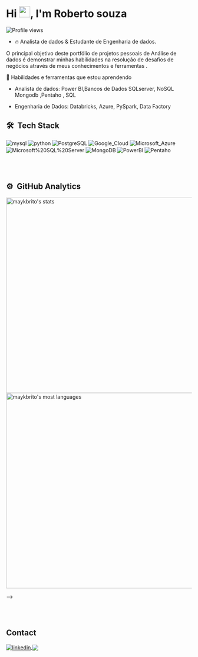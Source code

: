  

<h1 align="left">Hi <img src="https://raw.githubusercontent.com/kaueMarques/kaueMarques/master/hi.gif" height="30px">, I'm  Roberto souza</h1> <p align="left"> <img src="https://komarev.com/ghpvc/?username=robertofsouzas&color=yellow" alt="Profile views" /> </p>

- 🔥 Analista de dados & Estudante de Engenharia de dados.
 
O principal objetivo deste portfólio de projetos pessoais de Análise de dados  é demonstrar minhas habilidades na resolução de desafios de negócios através de meus conhecimentos e ferramentas .



 



🎯 Habilidades e ferramentas que estou aprendendo

- Analista de dados: Power BI,Bancos de Dados SQLserver, NoSQL Mongodb ,Pentaho , SQL
  
- Engenharia de Dados: Databricks, Azure, PySpark, Data Factory

## 🛠 &nbsp;Tech Stack

      
            
 <img align="center" alt="mysql" src="https://img.shields.io/badge/MySQL-00000F?style=for-the-badge&logo=mysql&logoColor=white"/>
 <img align="center" alt="python" src="https://img.shields.io/badge/python-43853D?style=for-the-badge&logo=python&logoColor=white" />
  <img align="center" alt="PostgreSQL" src= "https://img.shields.io/badge/PostgreSQL-316192?style=for-the-badge&logo=postgresql&logoColor=white"/>
   <img align="center" alt="Google_Cloud" src= "https://img.shields.io/badge/Google_Cloud-4285F4?style=for-the-badge&logo=google-cloud&logoColor=white"/>
   	 <img align="center" alt="Microsoft_Azure" src= "https://img.shields.io/badge/Microsoft_Azure-0089D6?style=for-the-badge&logo=microsoft-azure&logoColor=white"/>
       <img align="center" alt="Microsoft%20SQL%20Server" src=  "https://img.shields.io/badge/Microsoft%20SQL%20Server-CC2927?style=for-the-badge&logo=microsoft%20sql%20server&logoColor=white"/>  
          <img align="center" alt="MongoDB" src= "https://img.shields.io/badge/MongoDB-4EA94B?style=for-the-badge&logo=mongodb&logoColor=white"/>
          <img align="center" alt="PowerBI" src= "https://img.shields.io/badge/PowerBI-FFFF00?style=for-the-badge&logo=PowerBI&logoColor=white"/>
           <img align="center" alt="Pentaho" src= "https://img.shields.io/badge/Pentaho-0089D6?style=for-the-badge&logo=microsoft-azure&logoColor=white"/>



       


          
          
          
          
          

           
          



<br><br>

## ⚙️ &nbsp;GitHub Analytics

<p align="left">
<img width="530em" src="https://github-readme-stats.vercel.app/api?username=robertofsouzas&show_icons=true&theme=vision-friendly-dark" alt="maykbrito's stats"/>
<img width="530em" src="https://github-readme-stats.vercel.app/api/top-langs/?username=robertofsouzas&layout=compact&theme=vision-friendly-dark" alt="maykbrito's most languages"/>
</p>
-->

<br><br>

## Contact


<a href="https://www.linkedin.com/in/roberto-fonseca-de-souza/" target="_blank">
  <img align="center" src="https://img.shields.io/badge/-Roberto-05122A?style=flat&logo=linkedin" alt="linkedin"/>
  

  <a href="https://www.github.com/Robertofsouzas/" target="_black">
  <img align="center"src= "https://img.shields.io/github/followers/Robertofsouzas.svg?style=social&label=Follow&maxAge=2592000"/>


